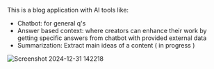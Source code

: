 ﻿This is a blog application with AI tools like:
- Chatbot: for general q's
- Answer based context: where creators can enhance their work by getting specific answers from chatbot with provided external data
- Summarization: Extract main ideas of a content ( in progress )


![Screenshot 2024-12-31 142218](https://github.com/user-attachments/assets/b24f68bf-b985-4f21-919f-68f9f475bd52)
